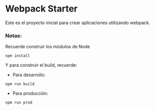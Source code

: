 # Webpack Starter

Este es el proyecto inicial para crear aplicaciones utilizando webpack.

### Notas:
Recuerde construir los módulos de Node
```
npm install
```
Y para construir el build, recuerde:
- Para desarrollo:
```
npm run build
````
- Para producción:
```
npm run prod
```


